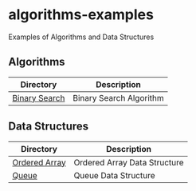 # algorithms-examples

Examples of Algorithms and Data Structures

## Algorithms

| Directory                                                     | Description             |
| ------------------------------------------------------------- | ----------------------- |
| [Binary Search](/JavaScript/Algorithms/BinarySearch/index.js) | Binary Search Algorithm |

## Data Structures

| Directory                                                          | Description                  |
| ------------------------------------------------------------------ | ---------------------------- |
| [Ordered Array](/JavaScript/DataStructures/OrderedArrays/index.js) | Ordered Array Data Structure |
| [Queue](/JavaScript/DataStructures/Queue/index.js)                 | Queue Data Structure         |
